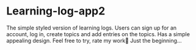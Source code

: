 # Learning-log-app2
The simple styled version of learning logs. 
Users can sign up for an account, log in, create topics and add entries on the topics.
Has a simple appealing design.
Feel free to try, rate my work🙂
Just the beginning...
